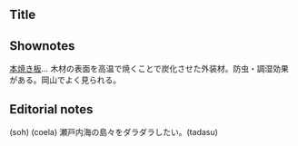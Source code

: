 
## Title

## Shownotes

[本焼き板](https://ojkobo.co.jp/yakiita/)... 木材の表面を高温で焼くことで炭化させた外装材。防虫・調湿効果がある。岡山でよく見られる。


## Editorial notes
(soh)
(coela)
瀬戸内海の島々をダラダラしたい。(tadasu)

